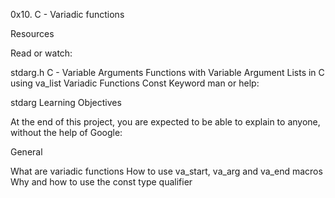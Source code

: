 0x10. C - Variadic functions

Resources

Read or watch:

stdarg.h
C - Variable Arguments
Functions with Variable Argument Lists in C using va_list
Variadic Functions
Const Keyword
man or help:

stdarg
Learning Objectives

At the end of this project, you are expected to be able to explain to anyone, without the help of Google:

General

What are variadic functions
How to use va_start, va_arg and va_end macros
Why and how to use the const type qualifier
